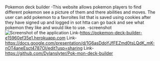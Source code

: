 Pokemon deck builder
-This website allows pokemon players to find different pokemon see a picture of them and there abilities and moves. The user can add pokemon to a favroites list that is saved using cookies after they have signed up and logged in sot htta can go back and see what pokemon they like and would like to use.
 -screenshot
![Screenshot of the application](images/screenshot.png)
 Link-https://pokemon-deck-builder-e15960ef35e1.herokuapp.com 
 Link- https://docs.google.com/presentation/d/1G6asDdoYJfFEZmd0tsLQdK_mK-nOT4aneEsct4787OI/edit?usp=sharing
 Link- https://github.com/Dylanslyter/Pok-mon-deck-builder